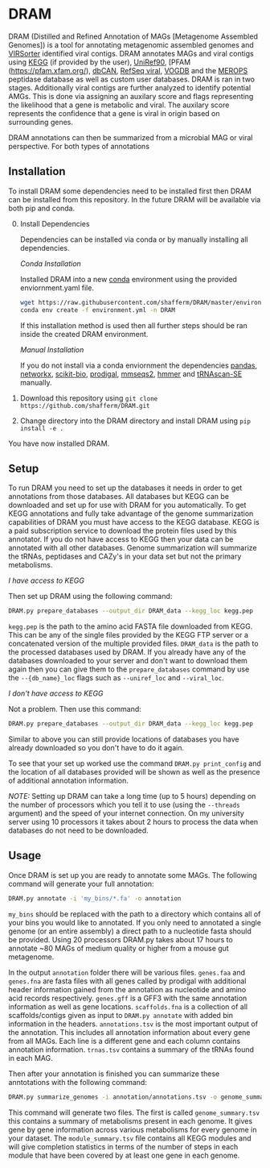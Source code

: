# DRAM

DRAM (Distilled and Refined Annotation of MAGs [Metagenome Assembled Genomes]) is a tool for annotating metagenomic
assembled genomes and [VIRSorter](https://github.com/simroux/VirSorter) identified viral contigs. DRAM annotates MAGs and viral
contigs using [KEGG](https://www.kegg.jp/) (if provided by the user), [UniRef90](https://www.uniprot.org/),
[PFAM (https://pfam.xfam.org/), [dbCAN](http://bcb.unl.edu/dbCAN2/), [RefSeq viral](https://www.ncbi.nlm.nih.gov/genome/viruses/), 
[VOGDB](http://vogdb.org/) and the [MEROPS](https://www.ebi.ac.uk/merops/) peptidase database as well as custom user databases.
DRAM is ran in two stages. Additionally viral contigs are further analyzed to identify potential AMGs. This is done via assigning
an auxilary score and flags representing the likelihood that a gene is metabolic and viral. The auxilary score represents the
confidence that a gene is viral in origin based on surrounding genes.

DRAM annotations can then be summarized from a microbial MAG or viral perspective. For both types of annotations 

## Installation
To install DRAM some dependencies need to be installed first then DRAM can be installed from this repository. 
In the future DRAM will be available via both pip and conda.

0. Install Dependencies
    
    Dependencies can be installed via conda or by manually installing all dependencies.
    
    _Conda Installation_
    
    Installed DRAM into a new [conda](https://docs.conda.io/en/latest/) environment using the provided 
enviornment.yaml file.
    ```bash
    wget https://raw.githubusercontent.com/shafferm/DRAM/master/environment.yaml
    conda env create -f environment.yml -n DRAM
    ```
    If this installation method is used then all further steps should be ran inside the created DRAM environment.

    _Manual Installation_
    
    If you do not install via a conda enviornment the dependencies [pandas](https://pandas.pydata.org/), 
    [networkx](https://networkx.github.io/), [scikit-bio](http://scikit-bio.org/),
    [prodigal](https://github.com/hyattpd/Prodigal), [mmseqs2](https://github.com/soedinglab/mmseqs2), 
    [hmmer](http://hmmer.org/) and [tRNAscan-SE](http://lowelab.ucsc.edu/tRNAscan-SE/) manually.

1. Download this repository using `git clone https://github.com/shafferm/DRAM.git`
2. Change directory into the DRAM directory and install DRAM using `pip install -e .`

You have now installed DRAM.

## Setup

To run DRAM you need to set up the databases it needs in order to get annotations from those databases. All 
databases but KEGG can be downloaded and set up for use with DRAM for you automatically. To get KEGG annotations 
and fully take advantage of the genome summarization capabilities of DRAM you must have access to the KEGG 
database. KEGG is a paid subscription service to download the protein files used by this annotator. If you do not have 
access to KEGG then your data can be annotated with all other databases. Genome summarization will summarize the tRNAs, 
peptidases and CAZy's in your data set but not the primary metabolisms.

_I have access to KEGG_

Then set up DRAM using the following command:

```bash
DRAM.py prepare_databases --output_dir DRAM_data --kegg_loc kegg.pep
```

`kegg.pep` is the path to the amino acid FASTA file downloaded from KEGG. This can be any of the single files 
provided by the KEGG FTP server or a concatenated version of the multiple provided files. `DRAM_data` is the path 
to the processed databases used by DRAM. If you already have any of the databases downloaded to your server and 
don't want to download them again then you can give them to the `prepare_databases` command by use the `--{db_name}_loc`
 flags such as `--uniref_loc` and `--viral_loc`.

_I don't have access to KEGG_

Not a problem. Then use this command:

```bash
DRAM.py prepare_databases --output_dir DRAM_data --kegg_loc kegg.pep
```

Similar to above you can still provide locations of databases you have already downloaded so you don't have to do it
again.

To see that your set up worked use the command `DRAM.py print_config` and the location of all databases provided 
will be shown as well as the presence of additional annotation information.

*NOTE:* Setting up DRAM can take a long time (up to 5 hours) depending on the number of processors which you tell 
it to use (using the `--threads` argument) and the speed of your internet connection. On my university server using 10 
processors it takes about 2 hours to process the data when databases do not need to be downloaded.

## Usage

Once DRAM is set up you are ready to annotate some MAGs. The following command will generate your full annotation: 

```bash
DRAM.py annotate -i 'my_bins/*.fa' -o annotation
```

`my_bins` should be replaced with the path to a directory which contains all of your bins you would like to annotated. 
If you only need to annotated a single genome (or an entire assembly) a direct path to a nucleotide fasta should be 
provided. Using 20 processors DRAM.py takes about 17 hours to annotate ~80 MAGs of medium quality or higher from a 
mouse gut metagenome.

In the output `annotation` folder there will be various files. `genes.faa` and `genes.fna` are fasta files with all 
genes called by prodigal with additional header information gained from the annotation as nucleotide and amino acid 
records respectively. `genes.gff` is a GFF3 with the same annotation information as well as gene locations.
`scaffolds.fna` is a collection of all scaffolds/contigs given as input to `DRAM.py annotate` with added bin 
information in the headers. `annotations.tsv` is the most important output of the annotation. This includes all 
annotation information about every gene from all MAGs. Each line is a different gene and each column contains annotation
 information. `trnas.tsv` contains a summary of the tRNAs found in each MAG.

Then after your annotation is finished you can summarize these anntotations with the following command:

```bash
DRAM.py summarize_genomes -i annotation/annotations.tsv -o genome_summaries --trna_path annotation/trnas.tsv
```

This command will generate two files. The first is called `genome_summary.tsv` this contains a summary of  metabolisms 
present in each genome. It gives gene by gene information across various metabolisms for every genome in your dataset. 
The `module_summary.tsv` file contains all KEGG modules and will give completion statistics in terms of the number of 
steps in each module that have been covered by at least one gene in each genome.
